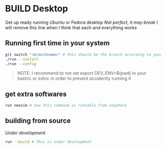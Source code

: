 # BUILD Desktop

Get up ready running Ubuntu or Fedora desktop
*Not perfect, it may break* I will remove this line when I think that each and 
everything works

## Running first time in your system
```bash
git switch "<branchname>" # this should be the branch according to your distro
./run --install
./run --config
```
> NOTE: I recommend to not set export DEV_ENV=$(pwd) in your bashrc or zshrc
> in order to prevent accidently running it

## get extra softwares
```bash
run neovim # now this command is runnable from anywhere
```

## building from source
*Under development*

```bash
run --build # This is under development
```
